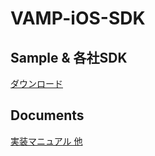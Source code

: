 # VAMP-iOS-SDK


## Sample & 各社SDK
[ダウンロード](https://github.com/AdGeneration/VAMP-iOS-SDK/releases)

## Documents
[実装マニュアル 他](https://github.com/AdGeneration/VAMP-iOS-SDK/wiki)
